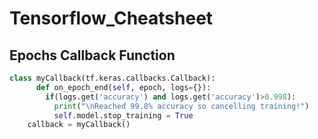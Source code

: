 # Tensorflow_Cheatsheet
## Epochs Callback Function
```py
class myCallback(tf.keras.callbacks.Callback):
      def on_epoch_end(self, epoch, logs={}):
        if(logs.get('accuracy') and logs.get('accuracy')>0.998):
          print("\nReached 99.8% accuracy so cancelling training!")
          self.model.stop_training = True
    callback = myCallback()
```
